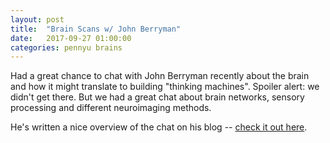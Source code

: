 ```yaml
---
layout: post
title:  "Brain Scans w/ John Berryman"
date:   2017-09-27 01:00:00
categories: pennyu brains
---
```


Had a great chance to chat with John Berryman recently about the brain and how it might translate to building "thinking machines". Spoiler alert: we didn't get there. But we had a great chat about brain networks, sensory processing and different neuroimaging methods.  

He's written a nice overview of the chat on his blog -- [check it out here](http://blog.jnbrymn.com/2017/09/27/brain-scans).